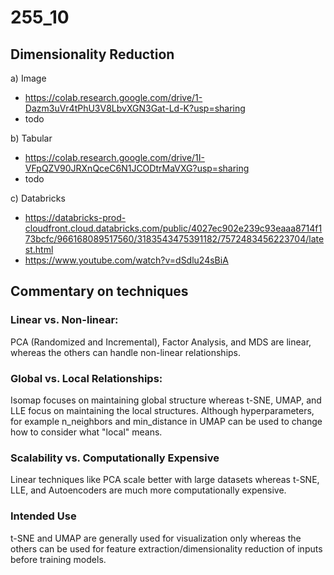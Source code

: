 # 255_10

## Dimensionality Reduction

a) Image
* https://colab.research.google.com/drive/1-Dazm3uVr4tPhU3V8LbvXGN3Gat-Ld-K?usp=sharing
* todo

b) Tabular
* https://colab.research.google.com/drive/1I-VFpQZV90JRXnQceC6N1JCODtrMaVXG?usp=sharing
* todo

c) Databricks
* https://databricks-prod-cloudfront.cloud.databricks.com/public/4027ec902e239c93eaaa8714f173bcfc/966168089517560/3183543475391182/7572483456223704/latest.html
* https://www.youtube.com/watch?v=dSdlu24sBiA

## Commentary on techniques

### Linear vs. Non-linear:
PCA (Randomized and Incremental), Factor Analysis, and MDS are linear, whereas the others can handle non-linear relationships.

### Global vs. Local Relationships:
Isomap focuses on maintaining global structure whereas t-SNE, UMAP, and LLE focus on maintaining the local structures. Although hyperparameters, for example n_neighbors and min_distance in UMAP can be used to change how to consider what "local" means.

### Scalability vs. Computationally Expensive
Linear techniques like PCA scale better with large datasets whereas t-SNE, LLE, and Autoencoders are much more computationally expensive.

### Intended Use
t-SNE and UMAP are generally used for visualization only whereas the others can be used for feature extraction/dimensionality reduction of inputs before training models.
